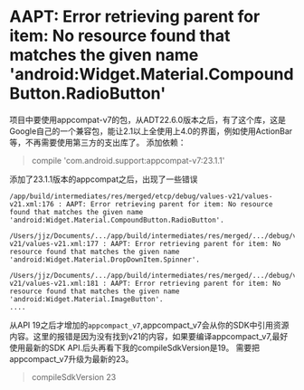 # AAPT: Error retrieving parent for item: No resource found that matches the given name 'android:Widget.Material.CompoundButton.RadioButton'

项目中要使用appcompat-v7的包，从ADT22.6.0版本之后，有了这个库，这是Google自己的一个兼容包，能让2.1以上全使用上4.0的界面，例如使用ActionBar等，不再需要使用第三方的支出库了。
添加依赖：
>compile 'com.android.support:appcompat-v7:23.1.1'

添加了23.1.1版本的appcompat之后，出现了一些错误
```
/app/build/intermediates/res/merged/etcp/debug/values-v21/values-v21.xml:176 : AAPT: Error retrieving parent for item: No resource found that matches the given name 'android:Widget.Material.CompoundButton.RadioButton'.

/Users/jjz/Documents/.../app/build/intermediates/res/merged/.../debug/values-v21/values-v21.xml:177 : AAPT: Error retrieving parent for item: No resource found that matches the given name 'android:Widget.Material.DropDownItem.Spinner'.

/Users/jjz/Documents/.../app/build/intermediates/res/merged/.../debug/values-v21/values-v21.xml:181 : AAPT: Error retrieving parent for item: No resource found that matches the given name 'android:Widget.Material.ImageButton'.
....
```

从API 19之后才增加的`appcompact_v7`,appcompact_v7会从你的SDK中引用资源内容。这里的报错是因为没有找到v21的内容，如果要编译appcompact_v7,最好使用最新的SDK API.后头再看下我的compileSdkVersion是19。
需要把appcompact_v7升级为最新的23。
> compileSdkVersion 23









